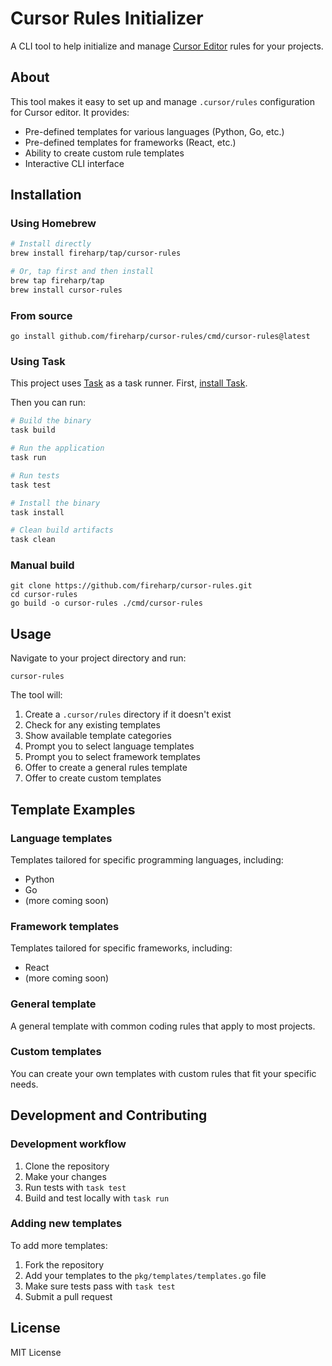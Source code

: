 # Cursor Rules Initializer

A CLI tool to help initialize and manage [Cursor Editor](https://cursor.sh/) rules for your projects.

## About

This tool makes it easy to set up and manage `.cursor/rules` configuration for Cursor editor. It provides:

- Pre-defined templates for various languages (Python, Go, etc.)
- Pre-defined templates for frameworks (React, etc.)
- Ability to create custom rule templates
- Interactive CLI interface

## Installation

### Using Homebrew

```bash
# Install directly
brew install fireharp/tap/cursor-rules

# Or, tap first and then install
brew tap fireharp/tap
brew install cursor-rules
```

### From source

```
go install github.com/fireharp/cursor-rules/cmd/cursor-rules@latest
```

### Using Task

This project uses [Task](https://taskfile.dev/) as a task runner. First, [install Task](https://taskfile.dev/installation/).

Then you can run:

```bash
# Build the binary
task build

# Run the application
task run

# Run tests
task test

# Install the binary
task install

# Clean build artifacts
task clean
```

### Manual build

```
git clone https://github.com/fireharp/cursor-rules.git
cd cursor-rules
go build -o cursor-rules ./cmd/cursor-rules
```

## Usage

Navigate to your project directory and run:

```
cursor-rules
```

The tool will:

1. Create a `.cursor/rules` directory if it doesn't exist
2. Check for any existing templates
3. Show available template categories
4. Prompt you to select language templates
5. Prompt you to select framework templates
6. Offer to create a general rules template
7. Offer to create custom templates

## Template Examples

### Language templates

Templates tailored for specific programming languages, including:

- Python
- Go
- (more coming soon)

### Framework templates

Templates tailored for specific frameworks, including:

- React
- (more coming soon)

### General template

A general template with common coding rules that apply to most projects.

### Custom templates

You can create your own templates with custom rules that fit your specific needs.

## Development and Contributing

### Development workflow

1. Clone the repository
2. Make your changes
3. Run tests with `task test`
4. Build and test locally with `task run`

### Adding new templates

To add more templates:

1. Fork the repository
2. Add your templates to the `pkg/templates/templates.go` file
3. Make sure tests pass with `task test`
4. Submit a pull request

## License

MIT License
